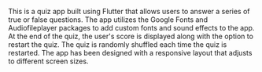 This is a quiz app built using Flutter that allows users to answer a series of true or false questions. The app utilizes the Google Fonts and Audiofileplayer packages to add custom fonts and sound effects to the app. At the end of the quiz, the user's score is displayed along with the option to restart the quiz. The quiz is randomly shuffled each time the quiz is restarted. The app has been designed with a responsive layout that adjusts to different screen sizes.
